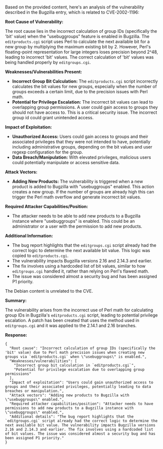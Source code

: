 Based on the provided content, here's an analysis of the vulnerability described in the Bugzilla entry, which is related to CVE-2002-1196:

**Root Cause of Vulnerability:**

The root cause lies in the incorrect calculation of group IDs (specifically the 'bit' value) when the "usebuggroups" feature is enabled in Bugzilla. The `editproducts.cgi` script uses Perl to calculate the next available bit for a new group by multiplying the maximum existing bit by 2. However, Perl's floating-point representation for large integers loses precision beyond 2^48, leading to incorrect 'bit' values. The correct calculation of 'bit' values was being handled properly by `editgroups.cgi`.

**Weaknesses/Vulnerabilities Present:**

*   **Incorrect Group Bit Calculation:** The `editproducts.cgi` script incorrectly calculates the bit values for new groups, especially when the number of groups exceeds a certain limit, due to the precision issues with Perl math.
*   **Potential for Privilege Escalation:** The incorrect bit values can lead to overlapping group permissions. A user could gain access to groups they should not have access to. This is a critical security issue. The incorrect group id could grant unintended access.

**Impact of Exploitation:**

*   **Unauthorized Access:** Users could gain access to groups and their associated privileges that they were not intended to have, potentially including administrative groups, depending on the bit values and user regexp configuration for the group.
*   **Data Breach/Manipulation:** With elevated privileges, malicious users could potentially manipulate or access sensitive data.

**Attack Vectors:**

*   **Adding New Products:** The vulnerability is triggered when a new product is added to Bugzilla with "usebuggroups" enabled. This action creates a new group. If the number of groups are already high this can trigger the Perl math overflow and generate incorrect bit values.

**Required Attacker Capabilities/Position:**

*   The attacker needs to be able to add new products to a Bugzilla instance where "usebuggroups" is enabled. This could be an administrator or a user with the permission to add new products.

**Additional Information:**

*   The bug report highlights that the `editgroups.cgi` script already had the correct logic to determine the next available bit value. This logic was copied to `editproducts.cgi`.
*   The vulnerability impacts Bugzilla versions 2.16 and 2.14.3 and earlier.
*   The fix involves using a hardcoded list of bit values, similar to how `editgroups.cgi` handled it, rather than relying on Perl's flawed math.
*   The issue was considered almost a security bug and has been assigned P1 priority.

The Debian content is unrelated to the CVE.

**Summary:**

The vulnerability arises from the incorrect use of Perl math for calculating group IDs in Bugzilla's `editproducts.cgi` script, leading to potential privilege escalation. A patch has been created that uses the method used in `editgroups.cgi` and it was applied to the 2.14.1 and 2.16 branches.

**Response:**
```
{
  "Root cause": "Incorrect calculation of group IDs (specifically the 'bit' value) due to Perl math precision issues when creating new groups via `editproducts.cgi` when \"usebuggroups\" is enabled.",
  "Weaknesses/vulnerabilities": [
    "Incorrect group bit calculation in `editproducts.cgi`",
    "Potential for privilege escalation due to overlapping group permissions"
  ],
  "Impact of exploitation": "Users could gain unauthorized access to groups and their associated privileges, potentially leading to data breaches or manipulation.",
  "Attack vectors": "Adding new products to Bugzilla with \"usebuggroups\" enabled.",
  "Required attacker capabilities/position": "Attacker needs to have permissions to add new products to a Bugzilla instance with \"usebuggroups\" enabled.",
  "Additional details": "The bug report highlights that the `editgroups.cgi` script already had the correct logic to determine the next available bit value. The vulnerability impacts Bugzilla versions 2.16 and 2.14.3 and earlier. The fix involves using a hardcoded list of bit values. The issue was considered almost a security bug and has been assigned P1 priority."
}
```